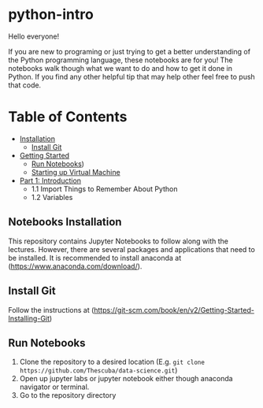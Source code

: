 # python-intro
Hello everyone!

If you are new to programing or just trying to get a better understanding of the Python programming language, these notebooks are for you! The notebooks walk though what we want to do and how to get it done in Python. If you find any other helpful tip that may help other feel free to push that code.

Table of Contents
=================

  * [Installation](#notebooks-installation)
    * [Install Git](#install-git)
  * [Getting Started](#getting-started)
    * [Run Notebooks](#run-notebooks))
    * [Starting up Virtual Machine](Starting-up-Virtual-Machine)
  * [Part 1: Introduction](Intro-Relation-DB.ipynb)
      * 1.1 Import Things to Remember About Python
      * 1.2 Variables


## Notebooks Installation
This repository contains Jupyter Notebooks to follow along with the lectures. However, there are several
packages and applications that need to be installed. It is recommended to install anaconda at (https://www.anaconda.com/download/).

## Install Git
Follow the instructions at (https://git-scm.com/book/en/v2/Getting-Started-Installing-Git)

## Run Notebooks
1. Clone the repository to a desired location (E.g. `git clone https://github.com/Thescuba/data-science.git`)
2. Open up jupyter labs or jupyter notebook either though anaconda navigator or terminal. 
3. Go to the repository directory

